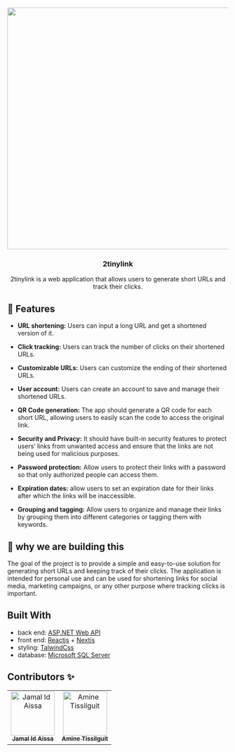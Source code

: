 
<p align="center">
   <br/>
   <a href="https://2tinylink.vercel.app/" target="_blank"><img width="550px" src="https://user-images.githubusercontent.com/69154853/229367597-6c9db529-5ce9-47eb-ad65-8e8fb42ccce5.jpeg" /></a>
   <h3 align="center">2tinylink</h3>
   <p align="center">2tinylink is a web application that allows users to generate short URLs and track their clicks.</p>
</p>

## 🚀 Features

- <b>URL shortening:</b> Users can input a long URL and get a shortened version of it.
- <b>Click tracking:</b> Users can track the number of clicks on their shortened URLs.
- <b>Customizable URLs:</b> Users can customize the ending of their shortened URLs.
- <b>User account:</b> Users can create an account to save and manage their shortened URLs.
- <b>QR Code generation:</b> The app should generate a QR code for each short URL,
  allowing users to easily scan the code to access the original link.
- <b>Security and Privacy:</b> It should have built-in security features to protect users’ links from unwanted access and ensure that the links are not being used for malicious purposes.
- <b>Password protection:</b> Allow users to protect their links with a password so that only authorized people can access them.
- <b>Expiration dates:</b> allow users to set an expiration date for their links after which the links will be inaccessible.

- <b>Grouping and tagging:</b> Allow users to organize and manage their links by grouping them into different categories or tagging them with keywords.

## 🤔 why we are building this

The goal of the project is to provide a simple and easy-to-use solution for
generating short URLs and keeping track of their clicks. The application is
intended for personal use and can be used for shortening links for social media,
marketing campaigns, or any other purpose where tracking clicks is important.

## Built With

- back end: [ASP.NET Web API](https://dotnet.microsoft.com/en-us/apps/aspnet/apis)
- front end: [Reactjs](https://reactjs.org/) + [Nextjs](https://www.nextjs.org/)
- styling: [TalwindCss](https://tailwindcss.com/)
- database: [Microsoft SQL Server](https://www.microsoft.com/en-us/sql-server/)

## Contributors ✨

<table>
  <tbody>
    <tr>
      <td align="center"><a href="https://jamalidaissa.vercel.app"><img src="https://avatars.githubusercontent.com/u/69154853?v=4" width="100px;" alt="Jamal Id Aissa"/><br /><sub><b>Jamal Id Aissa</b></sub></a><br /></td>
      <td align="center"><a href="https://github.com/AmineTissilguit"><img src="https://avatars.githubusercontent.com/u/80909415?v=4" width="100px;" alt="Amine Tissilguit"/><br /><sub><b>Amine Tissilguit</b></sub></a><br /></td>
    </tr>
  </tbody>
</table>
